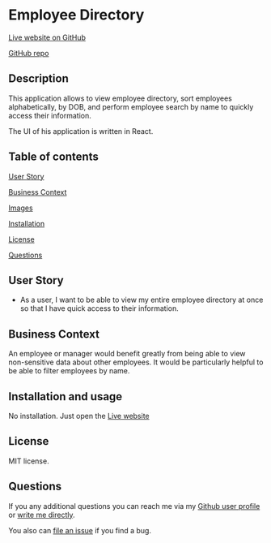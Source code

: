 # Employee Directory

[Live website on GitHub](https://szaster.github.io/React-Employee-Directory-App/)

[GitHub repo](https://github.com/szaster/React-Employee-Directory-App)

## Description

This application allows to view employee directory, sort employees alphabetically, by DOB, and perform employee search by name to quickly access their information.

The UI of his application is written in React.

## Table of contents

[User Story](#user-story)

[Business Context](#business-context)

[Images](#images)

[Installation](#installation)

[License](#license)

[Questions](#questions)

## User Story

- As a user, I want to be able to view my entire employee directory at once so that I have quick access to their information.

## Business Context

An employee or manager would benefit greatly from being able to view non-sensitive data about other employees. It would be particularly helpful to be able to filter employees by name.

## Installation and usage

No installation. Just open the [Live website](https://szaster.github.io/React-Employee-Directory-App/)

## License

MIT license.

## Questions

If you any additional questions you can reach me via my [Github user profile](https://www.github.com/szaster) or [write me directly](mailto:szaster@protonmail.com).

You also can [file an issue](https://github.com/szaster/React-Employee-Directory-App/issues) if you find a bug.
